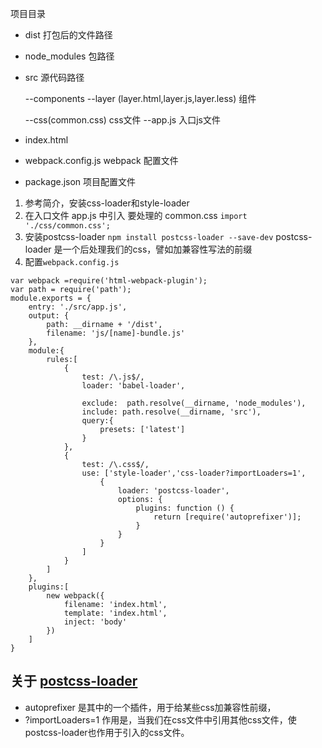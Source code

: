 项目目录

* dist 打包后的文件路径
* node_modules 包路径
* src 源代码路径 

  --components --layer (layer.html,layer.js,layer.less) 组件

  --css(common.css) css文件
  --app.js 入口js文件
* index.html
* webpack.config.js webpack 配置文件
* package.json 项目配置文件
1. 参考简介，安装css-loader和style-loader
2. 在入口文件 app.js 中引入 要处理的 common.css 
  `import './css/common.css';`
3. 安装postcss-loader `npm install postcss-loader --save-dev`
   postcss-loader 是一个后处理我们的css，譬如加兼容性写法的前缀
3. 配置`webpack.config.js`
```
var webpack =require('html-webpack-plugin');
var path = require('path');
module.exports = {
    entry: './src/app.js',
    output: {
        path: __dirname + '/dist',
        filename: 'js/[name]-bundle.js'
    },
    module:{
        rules:[
            {
                test: /\.js$/,
                loader: 'babel-loader',

                exclude:  path.resolve(__dirname, 'node_modules'), 
                include: path.resolve(__dirname, 'src'),
                query:{
                    presets: ['latest']
                }
            },
            {
                test: /\.css$/,
                use: ['style-loader','css-loader?importLoaders=1',
                    {
                        loader: 'postcss-loader',
                        options: {
                            plugins: function () {
                                return [require('autoprefixer')];
                            }
                        }
                    }
                ]
            }
        ]
    },
    plugins:[
        new webpack({
            filename: 'index.html',
            template: 'index.html',
            inject: 'body'
        })
    ]
}
```

## 关于 [postcss-loader](https://www.npmjs.com/package/postcss-loader) 
* autoprefixer 是其中的一个插件，用于给某些css加兼容性前缀，
* ?importLoaders=1 作用是，当我们在css文件中引用其他css文件，使postcss-loader也作用于引入的css文件。
